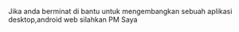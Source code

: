 Jika anda berminat di bantu untuk mengembangkan sebuah aplikasi desktop,android web silahkan PM Saya
